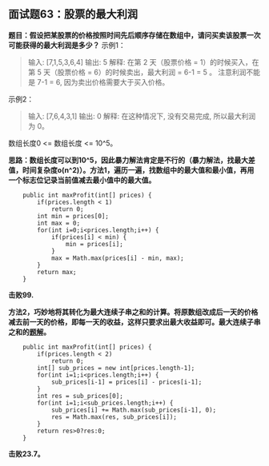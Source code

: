 ## 面试题63：股票的最大利润
**题目：假设把某股票的价格按照时间先后顺序存储在数组中，请问买卖该股票一次可能获得的最大利润是多少？**
示例1：
>输入: [7,1,5,3,6,4]
输出: 5
解释: 在第 2 天（股票价格 = 1）的时候买入，在第 5 天（股票价格 = 6）的时候卖出，最大利润 = 6-1 = 5 。
     注意利润不能是 7-1 = 6, 因为卖出价格需要大于买入价格。

示例2：
>输入: [7,6,4,3,1]
输出: 0
解释: 在这种情况下, 没有交易完成, 所以最大利润为 0。

数组长度0 <= 数组长度 <= 10^5。

**思路：数组长度可以到10^5，因此暴力解法肯定是不行的（暴力解法，找最大差值，时间复杂度o(n^2)）。方法1，遍历一遍，找数组中的最大值和最小值，再用一个标志位记录当前值减去最小值中的最大值。**
```
	public int maxProfit(int[] prices) {
        if(prices.length < 1)
			return 0;
		int min = prices[0];
		int max = 0;
		for(int i=0;i<prices.length;i++) {
			if(prices[i] < min) {
				min = prices[i];
			}
			max = Math.max(prices[i] - min, max);
		}
		return max;
    }
```
**击败99.**

**方法2，巧妙地将其转化为最大连续子串之和的计算。将原数组改成后一天的价格减去前一天的价格，即每一天的收益，这样只要求出最大收益即可。最大连续子串之和的[题解](https://github.com/lewiscrow/WorkHardAndFindJob/blob/master/ydm/%E9%9D%A2%E8%AF%95%E9%A2%9842%EF%BC%9A%E8%BF%9E%E7%BB%AD%E5%AD%90%E6%95%B0%E7%BB%84%E7%9A%84%E6%9C%80%E5%A4%A7%E5%92%8C.md)。**
```
	public int maxProfit(int[] prices) {
        if(prices.length < 2)
			return 0;
        int[] sub_prices = new int[prices.length-1];
		for(int i=1;i<prices.length;i++) {
			sub_prices[i-1] = prices[i] - prices[i-1];
		}
		int res = sub_prices[0];
		for(int i=1;i<sub_prices.length;i++) {
			sub_prices[i] += Math.max(sub_prices[i-1], 0);
			res = Math.max(res, sub_prices[i]);
		}
		return res>0?res:0;
    }
```
**击败23.7。**